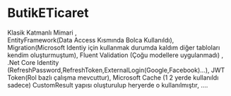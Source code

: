 # ButikETicaret
Klasik Katmanlı Mimari ,<br />
EntityFramework(Data Access Kısmında Bolca Kullanıldı),
Migration(Microsoft Identiy için kullanmak durumda kaldım diğer tabloları kendim oluşturmuştum),
Fluent Validation (Çoğu modellere uygulanmadı) ,
.Net Core Identity (RefreshPassword,RefreshToken,ExternalLogin(Google,Facebook)...),
JWT Token(Rol bazlı çalışma mevcuttur), 
Microsoft Cache (1 2 yerde kullanıldı sadece)
CustomResult yapısı oluşturulup heryerde o kullanılmıştır,
....
